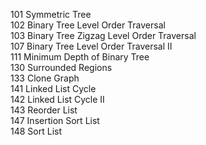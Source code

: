 101 Symmetric Tree  
102 Binary Tree Level Order Traversal  
103 Binary Tree Zigzag Level Order Traversal  
107 Binary Tree Level Order Traversal II  
111 Minimum Depth of Binary Tree  
130 Surrounded Regions  
133 Clone Graph  
141 Linked List Cycle  
142 Linked List Cycle II  
143 Reorder List  
147 Insertion Sort List  
148 Sort List  